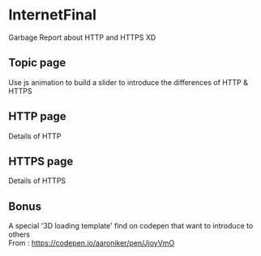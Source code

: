 # InternetFinal
Garbage Report about HTTP and HTTPS XD

## Topic page 
Use js animation to build a slider to introduce the differences of HTTP & HTTPS

## HTTP page
Details of HTTP

## HTTPS page
Details of HTTPS

## Bonus 
A special '3D loading template' find on codepen that want to introduce to others <br>
From : https://codepen.io/aaroniker/pen/JjoyVmO
